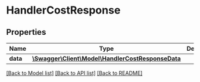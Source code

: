 # HandlerCostResponse

## Properties
Name | Type | Description | Notes
------------ | ------------- | ------------- | -------------
**data** | [**\Swagger\Client\Model\HandlerCostResponseData**](HandlerCostResponseData.md) |  | [optional] 

[[Back to Model list]](../README.md#documentation-for-models) [[Back to API list]](../README.md#documentation-for-api-endpoints) [[Back to README]](../README.md)


